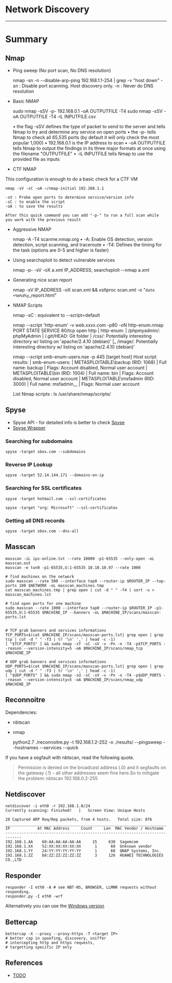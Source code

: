 # Network Discovery

---

# Summary

## Nmap

- Ping sweep (No port scan, No DNS resolution)

    nmap -sn -n --disable-arp-ping 192.168.1.1-254 | grep -v "host down"
    -sn : Disable port scanning. Host discovery only.
    -n : Never do DNS resolution

- Basic NMAP

    sudo nmap -sSV -p- 192.168.0.1 -oA OUTPUTFILE -T4
    sudo nmap -sSV -oA OUTPUTFILE -T4 -iL INPUTFILE.csv
    
    • the flag -sSV defines the type of packet to send to the server and tells Nmap to try and determine any service on open ports
    • the -p- tells Nmap to check all 65,535 ports (by default it will only check the most popular 1,000)
    • 192.168.0.1 is the IP address to scan
    • -oA OUTPUTFILE tells Nmap to output the findings in its three major formats at once using the filename "OUTPUTFILE"
    • -iL INPUTFILE tells Nmap to use the provided file as inputs

- CTF NMAP

This configuration is enough to do a basic check for a CTF VM

    nmap -sV -sC -oA ~/nmap-initial 192.168.1.1
    
    -sV : Probe open ports to determine service/version info
    -sC : to enable the script
    -oA : to save the results
    
    After this quick command you can add "-p-" to run a full scan while you work with the previous result

- Aggressive NMAP

    nmap -A -T4 scanme.nmap.org
    • -A: Enable OS detection, version detection, script scanning, and traceroute
    • -T4: Defines the timing for the task (options are 0-5 and higher is faster)

- Using searchsploit to detect vulnerable services

    nmap -p- -sV -oX a.xml IP_ADDRESS; searchsploit --nmap a.xml

- Generating nice scan report

    nmap -sV IP_ADDRESS -oX scan.xml && xsltproc scan.xml -o "`date +%m%d%y`_report.html"

- NMAP Scripts

    nmap -sC : equivalent to --script=default
    
    nmap --script 'http-enum' -v web.xxxx.com -p80 -oN http-enum.nmap
    PORT   STATE SERVICE
    80/tcp open  http
    | http-enum:
    |   /phpmyadmin/: phpMyAdmin
    |   /.git/HEAD: Git folder
    |   /css/: Potentially interesting directory w/ listing on 'apache/2.4.10 (debian)'
    |_  /image/: Potentially interesting directory w/ listing on 'apache/2.4.10 (debian)'
    
    nmap --script smb-enum-users.nse -p 445 [target host]
    Host script results:
    | smb-enum-users:
    |   METASPLOITABLE\backup (RID: 1068)
    |     Full name:   backup
    |     Flags:       Account disabled, Normal user account
    |   METASPLOITABLE\bin (RID: 1004)
    |     Full name:   bin
    |     Flags:       Account disabled, Normal user account
    |   METASPLOITABLE\msfadmin (RID: 3000)
    |     Full name:   msfadmin,,,
    |     Flags:       Normal user account
    
    List Nmap scripts : ls /usr/share/nmap/scripts/

## Spyse

- Spyse API - for detailed info is better to check [Spyse](https://spyse.com/)
- [Spyse Wrapper](https://github.com/zeropwn/spyse.py)

### Searching for subdomains

    spyse -target xbox.com --subdomains

### Reverse IP Lookup

    spyse -target 52.14.144.171 --domains-on-ip

### Searching for SSL certificates

    spyse -target hotmail.com --ssl-certificates

    spyse -target "org: Microsoft" --ssl-certificates

### Getting all DNS records

    spyse -target xbox.com --dns-all

## Masscan

    masscan -iL ips-online.txt --rate 10000 -p1-65535 --only-open -oL masscan.out
    masscan -e tun0 -p1-65535,U:1-65535 10.10.10.97 --rate 1000
    
    # find machines on the network
    sudo masscan --rate 500 --interface tap0 --router-ip $ROUTER_IP --top-ports 100 $NETWORK -oL masscan_machines.tmp
    cat masscan_machines.tmp | grep open | cut -d " " -f4 | sort -u > masscan_machines.lst
    
    # find open ports for one machine
    sudo masscan --rate 1000 --interface tap0 --router-ip $ROUTER_IP -p1-65535,U:1-65535 $MACHINE_IP --banners -oL $MACHINE_IP/scans/masscan-ports.lst
    
    
    # TCP grab banners and services informations
    TCP_PORTS=$(cat $MACHINE_IP/scans/masscan-ports.lst| grep open | grep tcp | cut -d " " -f3 | tr '\n' ',' | head -c -1)
    [ "$TCP_PORTS" ] && sudo nmap -sT -sC -sV -v -Pn -n -T4 -p$TCP_PORTS --reason --version-intensity=5 -oA $MACHINE_IP/scans/nmap_tcp $MACHINE_IP
    
    # UDP grab banners and services informations
    UDP_PORTS=$(cat $MACHINE_IP/scans/masscan-ports.lst| grep open | grep udp | cut -d " " -f3 | tr '\n' ',' | head -c -1)
    [ "$UDP_PORTS" ] && sudo nmap -sU -sC -sV -v -Pn -n -T4 -p$UDP_PORTS --reason --version-intensity=5 -oA $MACHINE_IP/scans/nmap_udp $MACHINE_IP

## Reconnoitre

Dependencies:

- nbtscan
- nmap

    python2.7 ./reconnoitre.py -t 192.168.1.2-252 -o ./results/ --pingsweep --hostnames --services --quick

If you have a segfault with nbtscan, read the following quote.

> Permission is denied on the broadcast address (.0) and it segfaults on the gateway (.1) - all other addresses seem fine here.So to mitigate the problem: nbtscan 192.168.0.2-255

## Netdiscover

    netdiscover -i eth0 -r 192.168.1.0/24
    Currently scanning: Finished!   |   Screen View: Unique Hosts
    
    20 Captured ARP Req/Rep packets, from 4 hosts.   Total size: 876
    _____________________________________________________________________________
    IP            At MAC Address     Count     Len  MAC Vendor / Hostname
    -----------------------------------------------------------------------------
    192.168.1.AA    68:AA:AA:AA:AA:AA     15     630  Sagemcom
    192.168.1.XX    52:XX:XX:XX:XX:XX      1      60  Unknown vendor
    192.168.1.YY    24:YY:YY:YY:YY:YY      1      60  QNAP Systems, Inc.
    192.168.1.ZZ    b8:ZZ:ZZ:ZZ:ZZ:ZZ      3     126  HUAWEI TECHNOLOGIES CO.,LTD

## Responder

    responder -I eth0 -A # see NBT-NS, BROWSER, LLMNR requests without responding.
    responder.py -I eth0 -wrf

Alternatively you can use the [Windows version](https://github.com/lgandx/Responder-Windows)

## Bettercap

    bettercap -X --proxy --proxy-https -T <target IP>
    # better cap in spoofing, discovery, sniffer
    # intercepting http and https requests,
    # targetting specific IP only

## References

- [TODO](file:///C:/hackz/PayloadsAllTheThings-master/PayloadsAllTheThings-master/Methodology%20and%20Resources/TODO)